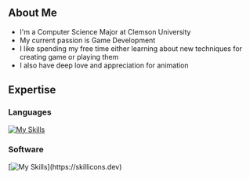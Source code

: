 ## About Me
* I'm a Computer Science Major at Clemson University
* My current passion is Game Development
* I like spending my free time either learning about new techniques for creating game or playing them
* I also have deep love and appreciation for animation 

## Expertise
### Languages
[![My Skills](https://skillicons.dev/icons?i=c,cpp,cs,java,lua)](https://skillicons.dev)
### Software
[![My Skills](https://skillicons.dev/icons?i=unity,unreal,blender,)](https://skillicons.dev)
